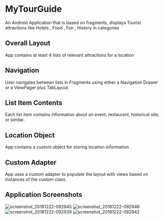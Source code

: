 # MyTourGuide
An Android Application that is based on fragments, displays Tourist attractions like Hotels , Food , Fun , History  in categories
## Overall Layout
App contains at least 4 lists of relevant attractions for a location

## Navigation
User navigates between lists in Fragments using either a Navigation Drawer or a ViewPager plus TabLayout.

## List Item Contents
Each list item contains information about an event, restaurant, historical site, or similar.

## Location Object
App contains a custom object for storing location information .

## Custom Adapter
App uses a custom adapter to populate the layout with views based on instances of the custom class.

## Application Screenshots

![screenshot_20181222-092945](https://user-images.githubusercontent.com/34384226/50370442-b46cb080-05cc-11e9-85c4-36a67bfcb6cd.png)
![screenshot_20181222-092948](https://user-images.githubusercontent.com/34384226/50370443-b46cb080-05cc-11e9-9fb0-6b7948c6df25.png)
![screenshot_20181222-092938](https://user-images.githubusercontent.com/34384226/50370444-b5054700-05cc-11e9-9054-0a2b0d3a6652.png)
![screenshot_20181222-092942](https://user-images.githubusercontent.com/34384226/50370445-b5054700-05cc-11e9-8360-ff6fa38b8d2f.png)
